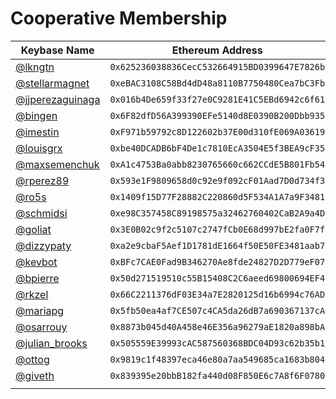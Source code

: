 # Cooperative Membership
| Keybase Name | Ethereum Address |
|----------|:-------------:|
| [@lkngtn](https://keybase.io/lkngtn) | `0x625236038836CecC532664915BD0399647E7826b` |
| [@stellarmagnet](https://keybase.io/stellarmagnet) | `0xeBAC3108C58Bd4dD48a8110B7750480Cea7bC3Fb`  |
| [@jjperezaguinaga](https://keybase.io/jjperezaguinaga) | `0x016b4De659f33f27e0C9281E41C5EBd6942c6f61` |
| [@bingen](https://keybase.io/bingen) | `0x6F82dfD56A399390EFe5140d8E0390B200Dbb935` |
| [@imestin](https://keybase.io/imestin) | `0xF971b59792c8D122602b37E00d310fE069A03619` |
| [@louisgrx](https://keybase.io/louisgrx) | `0xbe40DCADB6bF4De1c7810EcA3504E5f3BEA9cF35` |
| [@maxsemenchuk](https://keybase.io/maxsemenchuk) | `0xA1c4753Ba0abb8230765660c662CCdE5B801Fb54` |
| [@rperez89](https://keybase.io/rperez89) | `0x593e1F9809658d0c92e9f092cF01Aad7D0d734f3` |
| [@ro5s](https://keybase.io/ro5s) | `0x1409f15D77F28882C220860d5F534A1A7a9F3481` |
| [@schmidsi](https://keybase.io/schmidsi) | `0xe98C357458C89198575a32462760402CaB2A9a4D` |
| [@goliat](https://keybase.io/goliat) | `0x3E0B02c9f2c5107c2747fCb0E68d997bE2fa0F7f` |
| [@dizzypaty](https://keybase.io/dizzypaty) | `0xa2e9cbaF5Aef1D1781dE1664f50E50FE3481aab7` |
| [@kevbot](https://keybase.io/kevbot) | `0xBFc7CAE0Fad9B346270Ae8fde24827D2D779eF07`|
| [@bpierre](https://keybase.io/bpierre) | `0x50d271519510c55B15408C2C6aeed69800694EF4`|
| [@rkzel](https://keybase.io/rkzel) | `0x66C2211376dF03E34a7E2820125d16b6994c76AD`|
| [@mariapg](https://keybase.io/mariapg) | `0x5fb50ea4af7CE507c4CA5da26dB7a690367137cA`|
| [@osarrouy](https://keybase.io/osarrouy) | `0x8873b045d40A458e46E356a96279aE1820a898bA`|
| [@julian_brooks](https://keybase.io/julian_brooks) | `0x505559E39993cAC587560368BDC04D93c62b35b1`|
| [@ottog](https://keybase.io/ottog) | `0x9819c1f48397eca46e80a7aa549685ca1683b804`|
| [@giveth](https://keybase.io/giveth) | `0x839395e20bbB182fa440d08F850E6c7A8f6F0780`|
| | |
